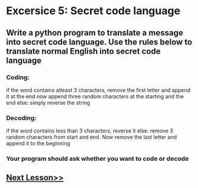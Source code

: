 # Excersice 5: Secret code language

## Write a python program to translate a message into secret code language. Use the rules below to translate normal English into secret code language

### Coding:
if the word contains atleast 3 characters, remove the first letter and append it at the end
now append three random characters at the starting and the end
else:
simply reverse the string

### Decoding:
if the word contains less than 3 characters, reverse it
else:
remove 3 random characters from start and end. Now remove the last letter and append it to the beginning

### Your program should ask whether you want to code or decode

## [Next Lesson>>](https://github.com/sheikh92areeb/learn-python/tree/main/Lesson-041)